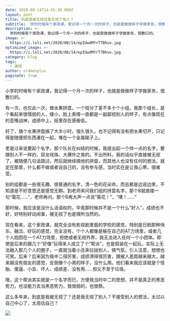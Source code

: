 ```yaml
---
date: 2020-08-14T14:55:30.000Z
layout: post
title: 到底是被无视还是无视了他人？
subtitle: '学的时候有个家政课，我记得一个月一次的样子，也就是做做样子学做家务，很敷衍的。'
description: >-
  学的时候有个家政课，我记得一个月一次的样子，也就是做做样子学做家务，很敷衍的。
image: >-
  https://i.loli.net/2020/08/14/epIUwdMYrT7Bhuv.jpg
optimized_image: >-
  https://i.loli.net/2020/08/14/epIUwdMYrT7Bhuv.jpg
category: blog
tags:
  - 游戏
author: oldmenplus
paginate: true
---
```


小学的时候有个家政课，我记得一个月一次的样子，也就是做做样子学做家务，很敷衍的。

有一次，也仅此一次，做水果拼盘，一个班分了差不多十个小组，我那个组长，是个看起来很懦弱的人，矮小，脸上表情一直都是一副鄙视别人的样子，有点像现在的歪嘴战神，成绩中上，班里存在感极低。

好了，搞个水果拼盘搞了大半小时，很久很久，也不记得有没有把水果切开，只记得是随便把东西凑在一起，堆在一个金属碟子上。

老是过来说要起个名字，那个队长在纠结的时候，我提出起一个帅一点的名字，要跟别人不一样的，双龙戏珠、大爆炸之类的。不出所料，我的话似乎直接被无视了，被随便几句话跳过，然后就继续搞他的拼盘，而其他人也没有任何的想法，就定在那里，什么都不做或者说自己的，没有参与感，当时实在是让我心寒，很难受。

别的组都是一些很无趣、很普通的名字，清一色的花朵命，而且都是边说边笑，不知道是不好意思还是感觉无聊。到老师来问我们组的拼盘名字，那个B就直接一句“菊花......”，老师再问，那个B再大声一点说“菊花！”，“噢！......”

那时候，我应该是没什么话语权的，毕竟那时候并不是一个什么“好人”，成绩也不好，好特别好动闹事，被无视了也是理所当然的。

现在看来，这个家政课，就完全没有影视剧里面的学校的感觉，特别是日剧那种快乐、融洽、好玩的感觉，完全没有，个个人都像是躲在自己的AT力场里，或者几个人抱团在一个AT力场里，拒绝或者无视外界，我无法进入任何一个小团体。即使是后来的跟几个“好像”玩得来人成立了个“帮派”，也是假装在一起玩，实际上无法融入那几个人的圈子，一直就当着小丑来拉拢别人，搞气氛，引人注意，想想也可笑。后来？后来因为我中二得厉害，成绩滑得很厉害，跟被人差距越来越大，越来越没有朋友的感觉，反倒像个小弟的样子，没什么用。他们看来我应该就是个怪胎、傻逼、小丑、坏人、成绩差、没有用......但又不至于垃圾。

哦，这个帮派其实就是一个名字而已，方便我当时中二的思想，并不是真正的黑恶势力，也没能力去当黑恶势力，我很弱的，也很蔡。

这么多年来，到底是我被无视了？还是我无视了别人？不接受别人的想法，太过以自己中心了，太高估自己？

![](https://i.loli.net/2020/08/14/SiF5tZNy6pV8K3X.png)